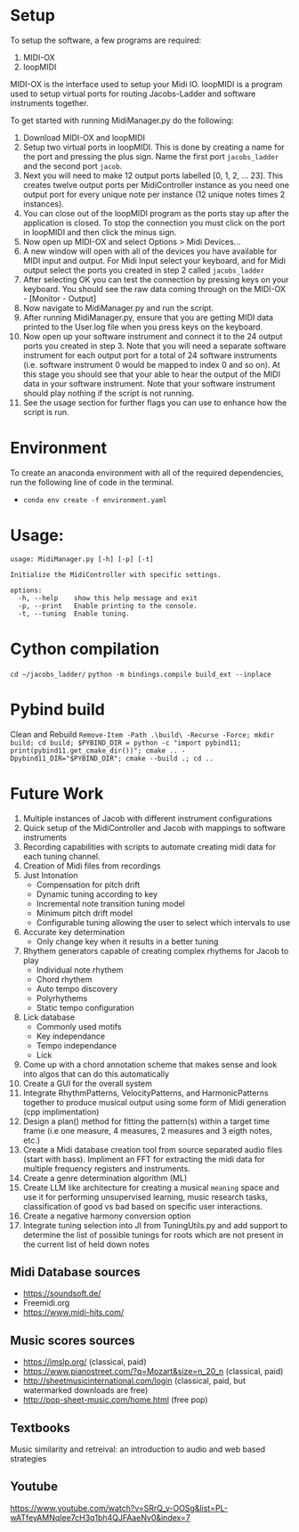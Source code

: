 # Setup
To setup the software, a few programs are required:
1. MIDI-OX
2. loopMIDI

MIDI-OX is the interface used to setup your Midi IO. 
loopMIDI is a program used to setup virtual ports for routing Jacobs-Ladder and software instruments together.

To get started with running MidiManager.py do the following:
1. Download MIDI-OX and loopMIDI
2. Setup two virtual ports in loopMIDI. This is done by creating a name for the port and pressing the plus sign.  Name the first port `jacobs_ladder` and the second port `jacob`. 
3. Next you will need to make 12 output ports labelled [0, 1, 2, ... 23]. This creates twelve output ports per MidiController instance as you need one output port for every unique note per instance (12 unique notes times 2 instances). 
4. You can close out of the loopMIDI program as the ports stay up after the application is closed.  To stop the connection you must click on the port in loopMIDI and then click the minus sign.
5. Now open up MIDI-OX and select Options > Midi Devices...
6. A new window will open with all of the devices you have available for MIDI input and output. For Midi Input select your keyboard, and for Midi output select the ports you created in step 2 called `jacobs_ladder`
5. After selecting OK you can test the connection by pressing keys on your keyboard. You should see the raw data coming through on the MIDI-OX - [Monitor - Output]
6. Now navigate to MidiManager.py and run the script. 
7. After running MidiManager.py, ensure that you are getting MIDI data printed to the User.log file when you press keys on the keyboard.
8. Now open up your software instrument and connect it to the 24 output ports you created in step 3. Note that you will need a separate software instrument for each output port for a total of 24 software instruments (i.e. software instrument 0 would be mapped to index 0 and so on). At this stage you should see that your able to hear the output of the MIDI data in your software instrument.  Note that your software instrument should play nothing if the script is not running.
9. See the usage section for further flags you can use to enhance how the script is run.

# Environment
To create an anaconda environment with all of the required dependencies, run the following line of code in the terminal.
- `conda env create -f environment.yaml`

# Usage:
```
usage: MidiManager.py [-h] [-p] [-t]

Initialize the MidiController with specific settings.

options:
  -h, --help    show this help message and exit
  -p, --print   Enable printing to the console.
  -t, --tuning  Enable tuning.
```

# Cython compilation
`cd ~/jacobs_ladder/`
`python -m bindings.compile build_ext --inplace`

# Pybind build
Clean and Rebuild
`Remove-Item -Path .\build\ -Recurse -Force; mkdir build; cd build; $PYBIND_DIR = python -c "import pybind11; print(pybind11.get_cmake_dir())"; cmake .. -Dpybind11_DIR="$PYBIND_DIR"; cmake --build .; cd ..`
 

# Future Work
1. Multiple instances of Jacob with different instrument configurations
2. Quick setup of the MidiController and Jacob with mappings to software instruments
3. Recording capabilities with scripts to automate creating midi data for each tuning channel.
4. Creation of Midi files from recordings
5. Just Intonation
    - Compensation for pitch drift
    - Dynamic tuning according to key
    - Incremental note transition tuning model
    - Minimum pitch drift model
    - Configurable tuning allowing the user to select which intervals to use
6. Accurate key determination
    - Only change key when it results in a better tuning
7. Rhythem generators capable of creating complex rhythems for Jacob to play
    - Individual note rhythem
    - Chord rhythem
    - Auto tempo discovery
    - Polyrhythems
    - Static tempo configuration
8. Lick database
    - Commonly used motifs
    - Key independance
    - Tempo independance
    - Lick 
9. Come up with a chord annotation scheme that makes sense and look into algos that can do this automatically
10. Create a GUI for the overall system
11. Integrate RhythmPatterns, VelocityPatterns, and HarmonicPatterns together to produce musical output using some form of Midi generation (cpp implimentation)
12. Design a plan() method for fitting the pattern(s) within a target time frame (i.e one measure, 4 measures, 2 measures and 3 eigth notes, etc.)
13. Create a Midi database creation tool from source separated audio files (start with bass). Impliment an FFT for extracting the midi data for multiple frequency registers and instruments.
14. Create a genre determination algorithm (ML)
15. Create LLM like architecture for creating a musical `meaning` space and use it for performing unsupervised learning, music research tasks, classification of good vs bad based on specific user interactions.
16. Create a negative harmony conversion option
17. Integrate tuning selection into JI from TuningUtils.py and add support to determine the list of possible tunings for roots which are not present in the current list of held down notes

## Midi Database sources
- https://soundsoft.de/
- Freemidi.org
- https://www.midi-hits.com/

## Music scores sources
- https://imslp.org/ (classical, paid)
- https://www.pianostreet.com/?q=Mozart&size=n_20_n (classical, paid)
- http://sheetmusicinternational.com/login (classical, paid, but watermarked downloads are free)
- http://pop-sheet-music.com/home.html (free pop)

## Textbooks
Music similarity and retreival: an introduction to audio and web based strategies

## Youtube
https://www.youtube.com/watch?v=SRrQ_v-OOSg&list=PL-wATfeyAMNqIee7cH3q1bh4QJFAaeNv0&index=7